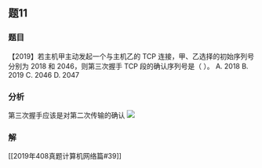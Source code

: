 ## 题11
### 题目
【2019】若主机甲主动发起一个与主机乙的 TCP 连接，甲、乙选择的初始序列号分别为 2018 和 2046，则第三次握手 TCP 段的确认序列号是（ ）。
A. 2018
B. 2019
C. 2046
D. 2047
### 分析
第三次握手应该是对第二次传输的确认
![](https://img.hwenyi.tech/202411201236320.webp)
### 解
[[2019年408真题计算机网络篇#39]]